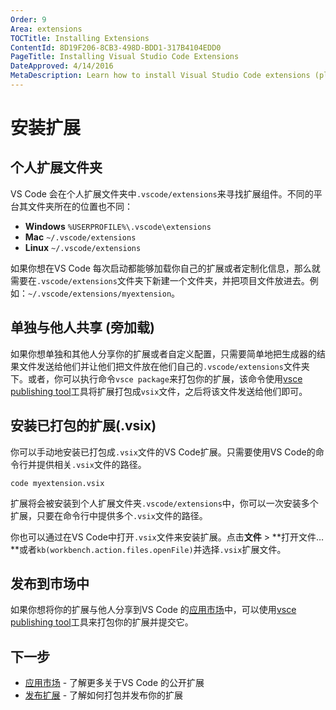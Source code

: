 ```yaml
---
Order: 9
Area: extensions
TOCTitle: Installing Extensions
ContentId: 8D19F206-8CB3-498D-BDD1-317B4104EDD0
PageTitle: Installing Visual Studio Code Extensions
DateApproved: 4/14/2016
MetaDescription: Learn how to install Visual Studio Code extensions (plug-ins) from the public Marketplace, shared with other developers or privately on your own machine.
---
```


# 安装扩展

## 个人扩展文件夹

VS Code 会在个人扩展文件夹中`.vscode/extensions`来寻找扩展组件。不同的平台其文件夹所在的位置也不同：

* **Windows** `%USERPROFILE%\.vscode\extensions`
* **Mac** `~/.vscode/extensions`
* **Linux** `~/.vscode/extensions`

如果你想在VS Code 每次启动都能够加载你自己的扩展或者定制化信息，那么就需要在`.vscode/extensions`文件夹下新建一个文件夹，并把项目文件放进去。例如：`~/.vscode/extensions/myextension`。

## 单独与他人共享 (旁加载)

如果你想单独和其他人分享你的扩展或者自定义配置，只需要简单地把生成器的结果文件发送给他们并让他们把文件放在他们自己的`.vscode/extensions`文件夹下。或者，你可以执行命令`vsce package`来打包你的扩展，该命令使用[vsce publishing tool](/docs/tools/vscecli.md)工具将扩展打包成`vsix`文件，之后将该文件发送给他们即可。

## 安装已打包的扩展(.vsix)

你可以手动地安装已打包成`.vsix`文件的VS Code扩展。只需要使用VS Code的命令行并提供相关`.vsix`文件的路径。

```
code myextension.vsix
```

扩展将会被安装到个人扩展文件夹`.vscode/extensions`中，你可以一次安装多个扩展，只要在命令行中提供多个`.vsix`文件的路径。

你也可以通过在VS Code中打开`.vsix`文件来安装扩展。点击**文件** > **打开文件…**或者`kb(workbench.action.files.openFile)`并选择`.vsix`扩展文件。

## 发布到市场中

如果你想将你的扩展与他人分享到VS Code 的[应用市场](/docs/editor/extension-gallery.md)中，可以使用[vsce publishing tool](/docs/tools/vscecli.md)工具来打包你的扩展并提交它。

## 下一步


* [应用市场](/docs/editor/extension-gallery.md) - 了解更多关于VS Code 的公开扩展
* [发布扩展](/docs/tools/vscecli.md) - 了解如何打包并发布你的扩展
